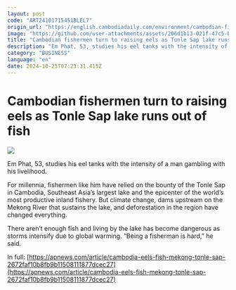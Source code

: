 ```yaml
---
layout: post
code: "ART24101715451BLEL7"
origin_url: "https://english.cambodiadaily.com/environment/cambodian-fishermen-turn-to-raising-eels-as-tonle-sap-lake-runs-out-of-fish-189713/"
image: "https://github.com/user-attachments/assets/206d1b13-021f-47c5-bafb-2079ccaaa91a"
title: "Cambodian fishermen turn to raising eels as Tonle Sap lake runs out of fish"
description: "Em Phat, 53, studies his eel tanks with the intensity of a man gambling with his livelihood."
category: "BUSINESS"
language: "en"
date: 2024-10-25T07:23:31.415Z
---
```


# Cambodian fishermen turn to raising eels as Tonle Sap lake runs out of fish

 ![](https://github.com/user-attachments/assets/4351d252-131f-4514-b02f-8a6cafcf17ac)

Em Phat, 53, studies his eel tanks with the intensity of a man gambling with his livelihood.

For millennia, fishermen like him have relied on the bounty of the Tonle Sap in Cambodia, Southeast Asia’s largest lake and the epicenter of the world’s most productive inland fishery. But climate change, dams upstream on the Mekong River that sustains the lake, and deforestation in the region have changed everything.

There aren’t enough fish and living by the lake has become dangerous as storms intensify due to global warming. “Being a fisherman is hard,” he said.

In full: [https://apnews.com/article/cambodia-eels-fish-mekong-tonle-sap-2672faf10b8fb9b11508111877dcec27](https://apnews.com/article/cambodia-eels-fish-mekong-tonle-sap-2672faf10b8fb9b11508111877dcec27)